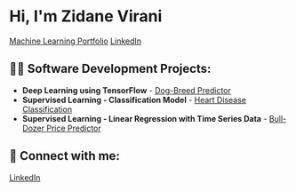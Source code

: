 <h1>Hi, I'm Zidane Virani</h1>
<a href="https://denaizarinav.github.io/portfolio/">Machine Learning Portfolio</a>
<a href="https://www.linkedin.com/in/zidane-virani-11a8712a5/">LinkedIn</a>

<h2>👨‍💻 Software Development Projects:</h2>

<ul>
  <li><b>Deep Learning using TensorFlow</b>
    - <a href="https://github.com/DenaizArinav/Dog-Breed-Predictor">Dog-Breed Predictor</a>
  </li>
  <li><b>Supervised Learning - Classification Model</b>
    - <a href="https://github.com/DenaizArinav/Heart-Classification">Heart Disease Classification</a>
  </li>
  <li><b>Supervised Learning - Linear Regression with Time Series Data</b>
    - <a href="https://github.com/DenaizArinav/Bull-Dozer">Bull-Dozer Price Predictor</a>
  </li>
</ul>

<h2>🤳 Connect with me:</h2>
<a href="https://www.linkedin.com/in/zidane-virani-11a8712a5/">LinkedIn</a>
